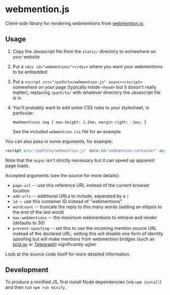 # webmention.js
Client-side library for rendering webmentions from [webmention.io](https://webmention.io/)

## Usage

1. Copy the Javascript file from the `static/` directory to somewhere on your
    website
2. Put a `<div id="webmentions"></div>` where you want your webmentions to be
    embedded
3. Put a `<script src="/path/to/webmention.js" async></script>`
    somewhere on your page (typically inside `<head>` but it doesn't really
    matter), replacing `/path/to/` with whatever directory the Javascript
    file is in
4. You'll probably want to add some CSS rules to your stylesheet, in particular:

    `#webmentions img { max-height: 1.2em; margin-right: -1ex; }`

    See the included `webmention.css` file for an example.

You can also pass in some arguments, for example:

```html
<script src="/path/to/webmention.js" data-id="webmention-container" async></script>
```

Note that the `async` isn't strictly necessary but it can speed up apparent page
loads.

Accepted arguments (see the source for more details):

* `page-url` -- use this reference URL instead of the current browser location
* `add-urls` -- additional URLs to include, separated by a `|`
* `id` -- use this container ID instead of "webmentions"
* `wordcount` -- truncate the reply to this many words (adding an ellipsis to
    the end of the last word)
* `max-webmentions` -- the maximum webmentions to retrieve and render (defaults
    to 30)
* `prevent-spoofing` -- set this to use the incoming mention source URL instead
    of the declared URL; setting this will disable one form of identity spoofing
    but will make mentions from webmention bridges (such as
    [brid.gy](https://brid.gy) or [Telegraph](https://telegraph.p3k.io/))
    significantly uglier

Look at the source code itself for more detailed information.

## Development

To produce a minified JS, first install Node dependencies (via `npm install`) and
then run `npm run minify`.
